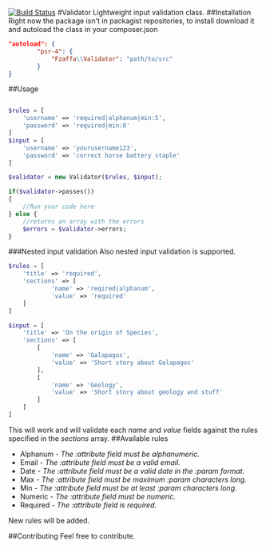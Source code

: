 [![Build
Status](https://travis-ci.org/fzaffa/Validator.svg?branch=master)](https://travis-ci.org/fzaffa/Validator)
#Validator
Lightweight input validation class.
##Installation
Right now the package isn't in packagist repositories, to install download it and autoload the class in your composer.json
```json
"autoload": {
        "psr-4": {
            "Fzaffa\\Validator": "path/to/src"
        }
}
```
##Usage

```php

$rules = [
	'username' => 'required|alphanum|min:5',
	'password' => 'required|min:8'
]
$input = [
	'username' => 'yourusername123',
	'password' => 'correct horse battery staple'
]

$validator = new Validator($rules, $input);

if($validator->passes())
{
	//Run your code here
} else {
	//returns an array with the errors
	$errors = $validator->errors;
}
```
###Nested input validation
Also nested input validation is supported.
```php
$rules = [
	'title' => 'required',
	'sections' => [
			'name' => 'reqired|alphanum',
			'value' => 'required'
	]
]

$input = [
	'title' => 'On the origin of Species',
	'sections' => [
		[
			'name' => 'Galapagos',
			'value' => 'Short story about Galapagos'
		],
		[
			'name' => 'Geology',
			'value' => 'Short story about geology and stuff'
		]
	]
]
```
This will work and will validate each *name* and *value* fields against the rules specified in the *sections* array.
##Available rules
- Alphanum - *The :attribute field must be alphanumeric.*
- Email - *The :attribute field must be a valid email.*
- Date - *The :attribute field must be a valid date in the :param format.*
- Max - *The :attribute field must be maximum :param characters long.*
- Min - *The :attribute field must be at least :param characters long.*
- Numeric - *The :attribute field must be numeric.*
- Required - *The :attribute field is required.*


 New rules will be added.
 
 ##Contributing
 Feel free to contribute.
 
